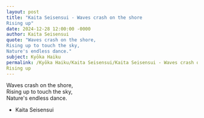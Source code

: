 ```yaml
---
layout: post
title: "Kaita Seisensui - Waves crash on the shore  
Rising up"
date: 2024-12-28 12:00:00 -0000
author: Kaita Seisensui
quote: "Waves crash on the shore,  
Rising up to touch the sky,  
Nature's endless dance."
subject: Kyōka Haiku
permalink: /Kyōka Haiku/Kaita Seisensui/Kaita Seisensui - Waves crash on the shore  
Rising up
---
```


Waves crash on the shore,  
Rising up to touch the sky,  
Nature's endless dance.

- Kaita Seisensui
